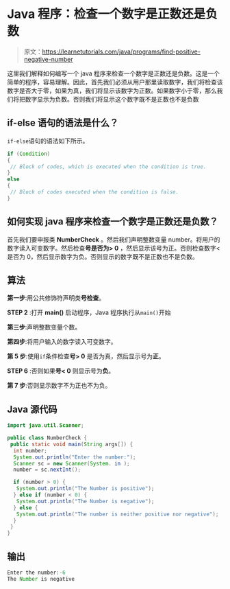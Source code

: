 # Java 程序：检查一个数字是正数还是负数

> 原文：<https://learnetutorials.com/java/programs/find-positive-negative-number>

这里我们解释如何编写一个 java 程序来检查一个数字是正数还是负数。这是一个简单的程序，容易理解。因此，首先我们必须从用户那里读取数字，我们将检查该数字是否大于零，如果为真，我们将显示该数字为正数。如果数字小于零，那么我们将把数字显示为负数。否则我们将显示这个数字既不是正数也不是负数

## if-else 语句的语法是什么？

`if-else`语句的语法如下所示。

```java
if (Condition)
{
 // Block of codes, which is executed when the condition is true.
}
else
{
 // Block of codes executed when the condition is false.
} 

```

## 如何实现 java 程序来检查一个数字是正数还是负数？

首先我们要申报类 **NumberCheck** 。然后我们声明整数变量 number。将用户的数字读入可变数字。然后检查**号是否为> 0** ，然后显示该号为正。否则检查数字<是否为 0，然后显示数字为负。否则显示的数字既不是正数也不是负数。

## 算法

**第一步**:用公共修饰符声明类**号检查**。

**STEP 2** :打开 **main()** 启动程序，Java 程序执行从`main()`开始

**第三步**:声明整数变量个数。

**第四步**:将用户输入的数字读入可变数字。

**第 5 步**:使用`if`条件检查**号> 0** 是否为真，然后显示号为**正**。

**STEP 6** :否则如果**号< 0** 则显示号为**负**。

**第 7 步**:否则显示数字不为正也不为负。

## Java 源代码

```java
import java.util.Scanner;

public class NumberCheck {
 public static void main(String args[]) {
  int number;
  System.out.println("Enter the number:");
  Scanner sc = new Scanner(System. in );
  number = sc.nextInt();

  if (number > 0) {
   System.out.println("The Number is positive");
  } else if (number < 0) {
   System.out.println("The Number is negative");
  } else {
   System.out.println("The number is neither positive nor negative");
  }
 }
}

```

## 输出

```java
Enter the number:-6
The Number is negative
```